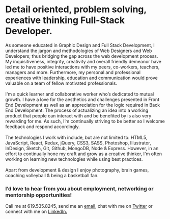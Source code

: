 # Detail oriented, problem solving, creative thinking Full-Stack Developer.

<p>
As someone educated in Graphic Design and Full Stack Development, I understand the jargon and methodologies of Web Designers and Web Developers; thus bridging the gap across the web development process. My inquisitiveness, integrity, creativity and overall friendly demeanor have led me to have positive interactions with my peers, co-workers, teachers, managers and more. Furthermore, my personal and professional experiences with leadership, education and communication would prove valuable on a team of fellow motivated professionals. 
<br /><br />
I'm a quick learner and collaborative worker who’s dedicated to mutual growth. I have a love for the aesthetics and challenges presented in Front End Development as well as an appreciation for the logic required in Back End Development. The process of actualizing an idea into a working product that people can interact with and be benefited by is also very rewarding for me. As such, I’m continually striving to be better so I welcome feedback and respond accordingly.
<br /><br />
The technologies I work with include, but are not limited to: HTML5, JavaScript, React, Redux, jQuery, CSS3, SASS, Photoshop, Illustrator, InDesign, Sketch, Git, Github, MongoDB, Node & Express. However, in an effort to continually hone my craft and grow as a creative thinker, I'm often working on learning new technologies while using best practices. 
<br /><br />
Apart from development & design I enjoy photography, brain games, coaching volleyball & being a basketball fan.
</p>

### I’d love to hear from you about employment, networking or mentorship opportunities!
<p>
  Call me at 619.535.8245, send me an <a href='mailto:alieva.inc@gmail.com'>email</a>, chat with me on <a href='https://twitter.com/thatgirlt0nii'>Twitter</a> or connect with me on <a href='https://www.linkedin.com/in/alishaevans/'>LinkedIn.
</p>
